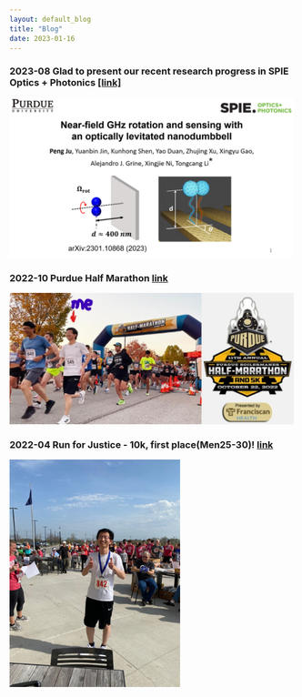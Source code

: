 ```yaml
---
layout: default_blog
title: "Blog"
date: 2023-01-16
---
```

### 2023-08 Glad to present our recent research progress in SPIE Optics + Photonics [[link]](https://spie.org/optics-photonics/presentation/GHz-rotation-and-sensing-with-an-optically-levitated-nanodumbbell-near/12649-39)
[<img src="img/SPIE_202309.png" width=500px />](img/SPIE_202309.png)

### 2022-10 Purdue Half Marathon [link](https://purduehalf.com/)
[<img src="img/Peng_marathon.jpg" width=500px />](img/Peng_marathon.jpg)

### 2022-04 Run for Justice - 10k, first place(Men25-30)! [link](https://www.runforjustice.net/)
[<img src="img/Run_for_Justice.jpg" width=300px />](img/Run_for_Justice.jpg)




